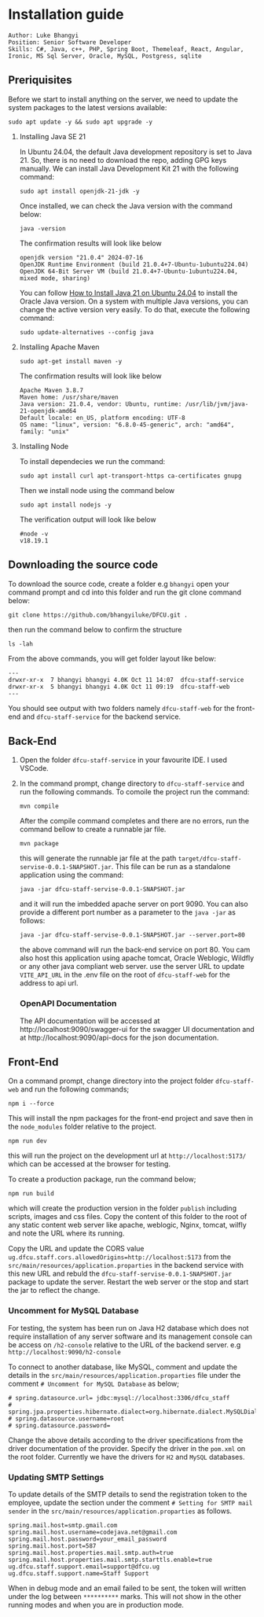 # Installation guide
```
Author: Luke Bhangyi
Position: Senior Software Developer
Skills: C#, Java, c++, PHP, Spring Boot, Themeleaf, React, Angular, Ironic, MS Sql Server, Oracle, MySQL, Postgress, sqlite
```
## Preriquisites
Before we start to install anything on the server, we need to update the system packages to the latest versions available:
```
sudo apt update -y && sudo apt upgrade -y
```
1. Installing Java SE 21
   
   In Ubuntu 24.04, the default Java development repository is set to Java 21. So, there is no need to download the repo, adding GPG keys manually. We can install Java Development Kit 21 with the following command:
   ``` 
   sudo apt install openjdk-21-jdk -y
   ```
   Once installed, we can check the Java version with the command below:
   ```
   java -version
   ```
   The confirmation results will look like below
   ```
   openjdk version "21.0.4" 2024-07-16
   OpenJDK Runtime Environment (build 21.0.4+7-Ubuntu-1ubuntu224.04)
   OpenJDK 64-Bit Server VM (build 21.0.4+7-Ubuntu-1ubuntu224.04, mixed mode, sharing)
   ```
   You can follow [How to Install Java 21 on Ubuntu 24.04](https://www.rosehosting.com/blog/how-to-install-java-21-on-ubuntu-24-04/) to install the Oracle Java version.
   On a system with multiple Java versions, you can change the active version very easily. To do that, execute the following command:
   ```
   sudo update-alternatives --config java
   ```
3. Installing Apache Maven
   
   ```
   sudo apt-get install maven -y
   ```
   The confirmation results will look like below
   ```
   Apache Maven 3.8.7
   Maven home: /usr/share/maven
   Java version: 21.0.4, vendor: Ubuntu, runtime: /usr/lib/jvm/java-21-openjdk-amd64
   Default locale: en_US, platform encoding: UTF-8
   OS name: "linux", version: "6.8.0-45-generic", arch: "amd64", family: "unix"
   ```
4. Installing Node
   
   To install dependecies we run the command:
   ```
   sudo apt install curl apt-transport-https ca-certificates gnupg
   ```
   Then we install node using the command below
   ```
   sudo apt install nodejs -y
   ```
   The verification output will look like below
   ```
   #node -v
   v18.19.1
   ```
## Downloading the source code
   To download the source code, create a folder e.g ``bhangyi`` open your command prompt and cd into this folder and run the git clone command below:
   ```
   git clone https://github.com/bhangyiluke/DFCU.git .
   ```
   then run the command below to confirm the structure
   ```
   ls -lah
   ```
   From the above commands, you will get folder layout like below:
   
   ```
   ---
   drwxr-xr-x  7 bhangyi bhangyi 4.0K Oct 11 14:07  dfcu-staff-service
   drwxr-xr-x  5 bhangyi bhangyi 4.0K Oct 11 09:19  dfcu-staff-web
   ---
   ```
   You should see output with two folders namely ``dfcu-staff-web`` for the front-end and ``dfcu-staff-service`` for the backend service.
## Back-End
1. Open the folder ``dfcu-staff-service`` in your favourite IDE. I used VSCode.
2. In the command prompt, change directory to ``` dfcu-staff-service ``` and run the following commands.
   To comoile the project run the command:
   ```
   mvn compile
   ```
   After the compile command completes and there are no errors, run the command bellow to create a runnable jar file.
   ```
   mvn package
   ```
   this will generate the runnable jar file at the path ``target/dfcu-staff-servise-0.0.1-SNAPSHOT.jar``. This file can be run as a standalone application using the command:
   ```
   java -jar dfcu-staff-servise-0.0.1-SNAPSHOT.jar
   ```
   and it will run the imbedded apache server on port 9090. You can also provide a different port number as a parameter to the ``java -jar`` as follows:
   
   ```
   java -jar dfcu-staff-servise-0.0.1-SNAPSHOT.jar --server.port=80
   ```
   
   the above command will run the back-end service on port 80. You cam also host this application using apache tomcat, Oracle Weblogic, Wildfly or any other java compliant web server.
   use the server URL to update ``VITE_API_URL`` in the .env file on the root of ``dfcu-staff-web`` for the address to api url.
   ### OpenAPI Documentation
   The API documentation will be accessed at  http://localhost:9090/swagger-ui for the swagger UI documentation and at http://localhost:9090/api-docs for the json documentation.
## Front-End
   On a command prompt, change directory into the project folder ``dfcu-staff-web`` and run the following commands;
   ```
   npm i --force
   ```
   This will install the npm packages for the front-end project and save then in the ``node_modules`` folder relative to the project.
   ```
   npm run dev
   ```
   this will run the project on the development url at ``http://localhost:5173/`` which can be accessed at the browser for testing.
   
   To create a production package, run the command below;
   ```
   npm run build
   ```
   which will create the production version in the folder ``publish`` including scripts, images and css files. Copy the content of this folder to the root of any static content web server like apache, weblogic,     Nginx, tomcat, wilfly and note the URL where its running.

   Copy the URL and update the CORS value ``ug.dfcu.staff.cors.allowedOrigins=http://localhost:5173`` from the ``src/main/resources/application.proparties`` in the backend service with this new URL and rebuld the ``dfcu-staff-servise-0.0.1-SNAPSHOT.jar`` package to update the server. Restart the web server or the stop and start the jar to reflect the change.
   ### Uncomment for MySQL Database
   For testing, the system has been run on Java H2 database which does not require installation of any server software and its management console can be access on ``/h2-console`` relative to the URL of the backend server. e.g ``http://localhost:9090/h2-console``

   To connect to another database, like MySQL, comment and update the details in the ``src/main/resources/application.proparties`` file under the comment ``# Uncomment for MySQL Database`` as below;
   ```
   # spring.datasource.url= jdbc:mysql://localhost:3306/dfcu_staff
   # spring.jpa.properties.hibernate.dialect=org.hibernate.dialect.MySQLDialect
   # spring.datasource.username=root
   # spring.datasource.password=
   ```
   Change the above details according to the driver specifications from the driver documentation of the provider.
   Specify the driver in the ``pom.xml`` on the root folder. Currently we have the drivers for ``H2`` and ``MySQL`` databases.
   ### Updating SMTP Settings
   To update details of the SMTP details to send the registration token to the employee, update the section under the comment ``# Setting for SMTP mail sender`` in the ``src/main/resources/application.proparties`` as follows. 
   
   ```
   spring.mail.host=smtp.gmail.com
   spring.mail.host.username=codejava.net@gmail.com   
   spring.mail.host.password=your_email_password
   spring.mail.host.port=587
   spring.mail.host.properties.mail.smtp.auth=true
   spring.mail.host.properties.mail.smtp.starttls.enable=true
   ug.dfcu.staff.support.email=support@dfcu.ug
   ug.dfcu.staff.support.name=Staff Support
   ```
   When in debug mode and an email failed to be sent, the token will written under the log between ``**********`` marks. This will not show in the other running modes and when you are in production mode.

